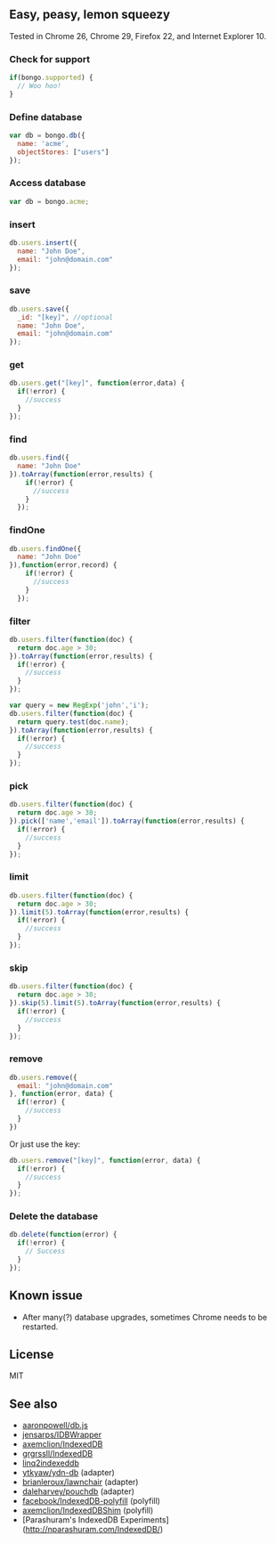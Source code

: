 ## Easy, peasy, lemon squeezy

Tested in Chrome 26, Chrome 29, Firefox 22, and Internet Explorer 10.

### Check for support

```javascript
if(bongo.supported) {
  // Woo hoo!
}
```

### Define database

```javascript
var db = bongo.db({
  name: 'acme',
  objectStores: ["users"]
});
```

### Access database

```javascript
var db = bongo.acme;
```

### insert

```javascript
db.users.insert({
  name: "John Doe",
  email: "john@domain.com"
});
```

### save

```javascript
db.users.save({
  _id: "[key]", //optional
  name: "John Doe",
  email: "john@domain.com"
});
```

### get

```javascript
db.users.get("[key]", function(error,data) {
  if(!error) {
    //success
  }
});
```

### find

```javascript
db.users.find({
  name: "John Doe"
}).toArray(function(error,results) {
    if(!error) {
      //success
    }
  });
```

### findOne

```javascript
db.users.findOne({
  name: "John Doe"
}),function(error,record) {
    if(!error) {
      //success
    }
  });
```

### filter

```javascript
db.users.filter(function(doc) {
  return doc.age > 30;
}).toArray(function(error,results) {
  if(!error) {
    //success
  }
});
```

```javascript
var query = new RegExp('john','i');
db.users.filter(function(doc) {
  return query.test(doc.name);
}).toArray(function(error,results) {
  if(!error) {
    //success
  }
});
```

### pick
```javascript
db.users.filter(function(doc) {
  return doc.age > 30;
}).pick(['name','email']).toArray(function(error,results) {
  if(!error) {
    //success
  }
});
```

### limit
```javascript
db.users.filter(function(doc) {
  return doc.age > 30;
}).limit(5).toArray(function(error,results) {
  if(!error) {
    //success
  }
});
```

### skip
```javascript
db.users.filter(function(doc) {
  return doc.age > 30;
}).skip(5).limit(5).toArray(function(error,results) {
  if(!error) {
    //success
  }
});
```

### remove

```javascript
db.users.remove({
  email: "john@domain.com"
}, function(error, data) {
  if(!error) {
    //success
  }
})
```

Or just use the key:

```javascript
db.users.remove("[key]", function(error, data) {
  if(!error) {
    //success
  }
});
```

### Delete the database

```javascript
db.delete(function(error) {
  if(!error) {
    // Success
  }
});
```

## Known issue

* After many(?) database upgrades, sometimes Chrome needs to be restarted.

## License

MIT

## See also

* [aaronpowell/db.js](https://github.com/aaronpowell/db.js)
* [jensarps/IDBWrapper](https://github.com/jensarps/IDBWrapper)
* [axemclion/IndexedDB](https://github.com/axemclion/IndexedDB)
* [grgrssll/IndexedDB](https://github.com/grgrssll/IndexedDB)
* [linq2indexeddb](http://linq2indexeddb.codeplex.com/)
* [ytkyaw/ydn-db](https://github.com/yathit/ydn-db/blob/master/js/ydn/db/conn/indexed_db.js) (adapter)
* [brianleroux/lawnchair](https://github.com/brianleroux/lawnchair/blob/master/src/adapters/indexed-db.js) (adapter)
* [daleharvey/pouchdb](https://github.com/daleharvey/pouchdb/blob/master/src/adapters/pouch.idb.js) (adapter)
* [facebook/IndexedDB-polyfill](https://github.com/facebook/IndexedDB-polyfill) (polyfill)
* [axemclion/IndexedDBShim](https://github.com/axemclion/IndexedDBShim) (polyfill)
* [Parashuram's IndexedDB Experiments] (http://nparashuram.com/IndexedDB/)